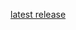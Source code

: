[latest release](https://github.com/bbqz007/KTL/blob/master/bin/KTL%20%5Bzhelper.release.20211228%5D.7z)
